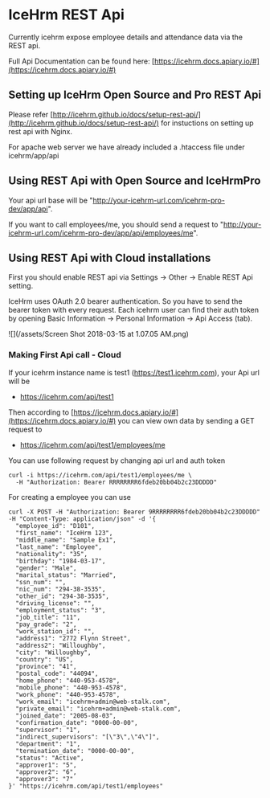 # IceHrm REST Api

Currently icehrm expose employee details and attendance data via the REST api. 

Full Api Documentation can be found here:
[https://icehrm.docs.apiary.io/#](https://icehrm.docs.apiary.io/#)

## Setting up IceHrm Open Source and Pro REST Api

Please refer [http://icehrm.github.io/docs/setup-rest-api/](http://icehrm.github.io/docs/setup-rest-api/) for instuctions on setting up rest api with Nginx.

For apache web server we have already included a .htaccess file under icehrm/app/api

## Using REST Api with Open Source and IceHrmPro

Your api url base will be "http://your-icehrm-url.com/icehrm-pro-dev/app/api".

If you want to call employees/me, you should send a request to "http://your-icehrm-url.com/icehrm-pro-dev/app/api/employees/me".

 
## Using REST Api with Cloud installations

First you should enable REST api via Settings -> Other -> Enable REST Api setting.

IceHrm uses OAuth 2.0 bearer authentication. So you have to send the bearer token with every request. Each icehrm user can find their auth token by opening Basic Information -> Personal Information -> Api Access (tab).

![](/assets/Screen Shot 2018-03-15 at 1.07.05 AM.png)

### Making First Api call - Cloud

If your icehrm instance name is test1 (https://test1.icehrm.com), your Api url will be

- https://icehrm.com/api/test1

Then according to [https://icehrm.docs.apiary.io/#](https://icehrm.docs.apiary.io/#) you can view own data by sending a GET request to 

- https://icehrm.com/api/test1/employees/me

You can use following request by changing api url and auth token


```
curl -i https://icehrm.com/api/test1/employees/me \
  -H "Authorization: Bearer RRRRRRRR6fdeb20bb04b2c23DDDDD"
```

For creating a employee you can use

```
curl -X POST -H "Authorization: Bearer 9RRRRRRRR6fdeb20bb04b2c23DDDDD" -H "Content-Type: application/json" -d '{
  "employee_id": "D101",
  "first_name": "IceHrm 123",
  "middle_name": "Sample Ex1",
  "last_name": "Employee",
  "nationality": "35",
  "birthday": "1984-03-17",
  "gender": "Male",
  "marital_status": "Married",
  "ssn_num": "",
  "nic_num": "294-38-3535",
  "other_id": "294-38-3535",
  "driving_license": "",
  "employment_status": "3",
  "job_title": "11",
  "pay_grade": "2",
  "work_station_id": "",
  "address1": "2772 Flynn Street",
  "address2": "Willoughby",
  "city": "Willoughby",
  "country": "US",
  "province": "41",
  "postal_code": "44094",
  "home_phone": "440-953-4578",
  "mobile_phone": "440-953-4578",
  "work_phone": "440-953-4578",
  "work_email": "icehrm+admin@web-stalk.com",
  "private_email": "icehrm+admin@web-stalk.com",
  "joined_date": "2005-08-03",
  "confirmation_date": "0000-00-00",
  "supervisor": "1",
  "indirect_supervisors": "[\"3\",\"4\"]",
  "department": "1",
  "termination_date": "0000-00-00",
  "status": "Active",
  "approver1": "5",
  "approver2": "6",
  "approver3": "7"
}' "https://icehrm.com/api/test1/employees"
```




